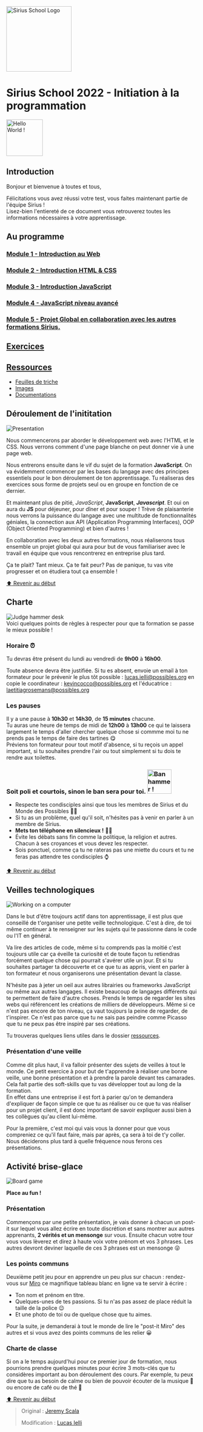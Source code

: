 <img src="./Resources/Images/SiriusLogo.png" width="172" alt="Sirius School Logo">

# Sirius School 2022 - Initiation à la programmation
<img src="https://media.giphy.com/media/MeJgB3yMMwIaHmKD4z/giphy.gif" width="96" alt="Hello World !">

## Introduction

Bonjour et bienvenue à toutes et tous,

Félicitations vous avez réussi votre test, vous faites maintenant partie de l'équipe Sirius !<br>
Lisez-bien l'entiereté de ce document vous retrouverez toutes les informations nécessaires à votre apprentissage.

## Au programme

### [Module 1 - Introduction au Web](/1_Web_Intro/story_web.md)
  
### [Module 2 - Introduction HTML & CSS](/2_HTML_CSS_Intro/)

### [Module 3 - Introduction JavaScript](/3_JS_Intro/)

### [Module 4 - JavaScript niveau avancé](/4_JS_Advanced/)

### [Module 5 - Projet Global en collaboration avec les autres formations Sirius.](/5_Global_Project/)

## [Exercices](./ExercisesJS/)

## [Ressources](./Resources/)

- [Feuilles de triche](/Resources/cheat_sheets.md)
- [Images](/Resources/Images/)
- [Documentations](/Resources/Docs/)

## Déroulement de l'inititation

<img src="./Resources/Images/presentation.png" alt="Presentation">

Nous commencerons par aborder le développement web avec l'HTML et le CSS. Nous verrons comment d'une page blanche on peut donner vie à une page web.<br>

Nous entrerons ensuite dans le vif du sujet de la formation **JavaScript**. On va évidemment commencer par les bases du langage avec des principes essentiels pour le bon déroulement de ton apprentissage. Tu réaliseras des exercices sous forme de projets seul ou en groupe en fonction de ce dernier.<br>

Et maintenant plus de pitié, *JavaScript*, **JavaScript**, ***Javascript***. Et oui on aura du **JS** pour déjeuner, pour dîner et pour souper ! Trève de plaisanterie nous verrons la puissance du langage avec une multitude de fonctionnalités géniales, la connection aux API (Application Programming Interfaces), OOP (Object Oriented Programming) et bien d'autres !<br>

En collaboration avec les deux autres formations, nous réaliserons tous ensemble un projet global qui aura pour but de vous familiariser avec le travail en équipe que vous rencontrerez en entreprise plus tard.<br>

Ça te plait? Tant mieux. Ça te fait peur? Pas de panique, tu vas vite progresser et on étudiera tout ça ensemble !

[:arrow_up: Revenir au début](#sirius-school-2022---initiation-à-la-programmation)

## Charte

<img src="./Resources/Images/charte.png" alt="Judge hammer desk"><br>
Voici quelques points de règles à respecter pour que ta formation se passe le mieux possible !

### Horaire ⏰

Tu devras être présent du lundi au vendredi de **9h00** à **16h00**.

Toute absence devra être justifiée. Si tu es absent, envoie un email à ton formateur pour le prévenir le plus tôt possible : lucas.ielli@possibles.org en copie le coordinateur : kevincocco@possibles.org et l'éducatrice : laetitiagrosemans@possibles.org

### Les pauses

Il y a une pause à **10h30** et **14h30**, de **15 minutes** chacune.<br>
Tu auras une heure de temps de midi de **12h00** à **13h00** ce qui te laissera largement le temps d'aller chercher quelque chose si commme moi tu ne prends pas le temps de faire des tartines 😋<br>
Préviens ton formateur pour tout motif d'absence, si tu reçois un appel important, si tu souhaites prendre l'air ou tout simplement si tu dois te rendre aux toilettes.

### Soit poli et courtois, sinon le ban sera pour toi. <img src="https://c.tenor.com/Gh9SFp64h8wAAAAC/banned-and-you-are-banned.gif" alt="Ban hammer !" width="64">
- Respecte tes condisciples ainsi que tous les membres de Sirius et du Monde des Possibles 🤝🤲
- Si tu as un problème, quel qu'il soit, n'hésites pas à venir en parler à un membre de Sirius.
- **Mets ton téléphone en silencieux !** 📴📵
- Évite les débats sans fin comme la politique, la religion et autres. Chacun à ses croyances et vous devez les respecter.
- Sois ponctuel, comme ça tu ne rateras pas une miette du cours et tu ne feras pas attendre tes condisciples ⌚

[:arrow_up: Revenir au début](#sirius-school-2022---initiation-à-la-programmation)

## Veilles technologiques

<img src="./Resources/Images/watch.png" alt="Working on a computer"><br>

Dans le but d'être toujours actif dans ton apprentissage, il est plus que conseillé de t'organiser une petite veille technologique. C'est à dire, de toi même continuer à te renseigner sur les sujets qui te passionne dans le code ou l'IT en général.

Va lire des articles de code, même si tu comprends pas la moitié c'est toujours utile car ça éveille ta curiosité et de toute façon tu retiendras forcément quelque chose qui pourrait s'avérer utile un jour. Et si tu souhaites partager ta découverte et ce que tu as appris, vient en parler à ton formateur et nous organiserons une présentation devant la classe.

N'hésite pas à jeter un oeil aux autres librairies ou frameworks JavaScript ou même aux autres langages. Il existe beaucoup de langages différents qui te permettent de faire d'autre choses. Prends le temps de regarder les sites webs qui référencent les créations de milliers de développeurs. Même si ce n'est pas encore de ton niveau, ça vaut toujours la peine de regarder, de t'inspirer. Ce n'est pas parce que tu ne sais pas peindre comme Picasso que tu ne peux pas être inspiré par ses créations.

Tu trouveras quelques liens utiles dans le dossier [ressources](./Resources/).

### Présentation d'une veille

Comme dit plus haut, il va falloir présenter des sujets de veilles à tout le monde. Ce petit exercice à pour but de t'apprendre à réaliser une bonne veille, une bonne présentation et à prendre la parole devant tes camarades. Cela fait partie des soft-skills que tu vas développer tout au long de la formation.<br>
En effet dans une entreprise il est fort à parier qu'on te demandera d'expliquer de façon simple ce que tu as réaliser ou ce que tu vas réaliser pour un projet client, il est donc important de savoir expliquer aussi bien à tes collègues qu'au client lui-même.

Pour la première, c'est moi qui vais vous la donner pour que vous compreniez ce qu'il faut faire, mais par après, ça sera à toi de t'y coller. Nous déciderons plus tard à quelle fréquence nous ferons ces présentations.

## Activité brise-glace

<img src="./Resources/Images/fun.png" alt="Board game">

**Place au fun !**

### Présentation
Commençons par une petite présentation, je vais donner à chacun un post-it sur lequel vous allez écrire en toute discrétion et sans montrer aux autres apprenants, **2 vérités et un mensonge** sur vous. Ensuite chacun votre tour vous vous lèverez et direz à haute voix votre prénom et vos 3 phrases. Les autres devront deviner laquelle de ces 3 phrases est un mensonge 😜

### Les points communs

Deuxième petit jeu pour en apprendre un peu plus sur chacun : rendez-vous sur [Miro](https://miro.com/welcomeonboard/SlRERmdmTTh3bnFpWFZCU1JtWkQxbUpNajFhcVoyaWlzOU9EYmVUc0R1TzhYNGFGMmx6U0laU1QwVUhMQldGYXwzMDc0NDU3MzY2MzQ0MDYxMjQz?share_link_id=736038607182) ce magnifique tableau blanc en ligne va te servir à écrire :
  - Ton nom et prénom en titre.
  - Quelques-unes de tes passions. Si tu n'as pas assez de place réduit la taille de la police 😉
  - Et une photo de toi ou de quelque chose que tu aimes.

Pour la suite, je demanderai à tout le monde de lire le "post-it Miro" des autres et si vous avez des points communs de les relier 😀

### Charte de classe

Si on a le temps aujourd'hui pour ce premier jour de formation, nous pourrions prendre quelques minutes pour écrire 3 mots-clés que tu considères important au bon déroulement des cours. Par exemple, tu peux dire que tu as besoin de calme ou bien de pouvoir écouter de la musique 🎵 ou encore de café ou de thé 🍵

[:arrow_up: Revenir au début](#sirius-school-2022---initiation-à-la-programmation)

> Original : [Jeremy Scala](https://github.com/scalajeremy)
>
> Modification : [Lucas Ielli](https://github.com/LucasIelli)
